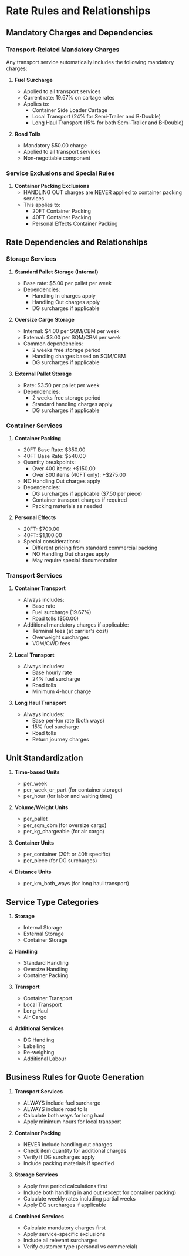 # Rate Rules and Relationships

## Mandatory Charges and Dependencies

### Transport-Related Mandatory Charges
Any transport service automatically includes the following mandatory charges:
1. **Fuel Surcharge**
   - Applied to all transport services
   - Current rate: 19.67% on cartage rates
   - Applies to:
     - Container Side Loader Cartage
     - Local Transport (24% for Semi-Trailer and B-Double)
     - Long Haul Transport (15% for both Semi-Trailer and B-Double)

2. **Road Tolls**
   - Mandatory $50.00 charge
   - Applied to all transport services
   - Non-negotiable component

### Service Exclusions and Special Rules

1. **Container Packing Exclusions**
   - HANDLING OUT charges are NEVER applied to container packing services
   - This applies to:
     - 20FT Container Packing
     - 40FT Container Packing
     - Personal Effects Container Packing

## Rate Dependencies and Relationships

### Storage Services
1. **Standard Pallet Storage (Internal)**
   - Base rate: $5.00 per pallet per week
   - Dependencies:
     - Handling In charges apply
     - Handling Out charges apply
     - DG surcharges if applicable

2. **Oversize Cargo Storage**
   - Internal: $4.00 per SQM/CBM per week
   - External: $3.00 per SQM/CBM per week
   - Common dependencies:
     - 2 weeks free storage period
     - Handling charges based on SQM/CBM
     - DG surcharges if applicable

3. **External Pallet Storage**
   - Rate: $3.50 per pallet per week
   - Dependencies:
     - 2 weeks free storage period
     - Standard handling charges apply
     - DG surcharges if applicable

### Container Services
1. **Container Packing**
   - 20FT Base Rate: $350.00
   - 40FT Base Rate: $540.00
   - Quantity breakpoints:
     - Over 400 items: +$150.00
     - Over 800 items (40FT only): +$275.00
   - NO Handling Out charges apply
   - Dependencies:
     - DG surcharges if applicable ($7.50 per piece)
     - Container transport charges if required
     - Packing materials as needed

2. **Personal Effects**
   - 20FT: $700.00
   - 40FT: $1,100.00
   - Special considerations:
     - Different pricing from standard commercial packing
     - NO Handling Out charges apply
     - May require special documentation

### Transport Services
1. **Container Transport**
   - Always includes:
     - Base rate
     - Fuel surcharge (19.67%)
     - Road tolls ($50.00)
   - Additional mandatory charges if applicable:
     - Terminal fees (at carrier's cost)
     - Overweight surcharges
     - VGM/CWD fees

2. **Local Transport**
   - Always includes:
     - Base hourly rate
     - 24% fuel surcharge
     - Road tolls
     - Minimum 4-hour charge

3. **Long Haul Transport**
   - Always includes:
     - Base per-km rate (both ways)
     - 15% fuel surcharge
     - Road tolls
     - Return journey charges

## Unit Standardization
1. **Time-based Units**
   - per_week
   - per_week_or_part (for container storage)
   - per_hour (for labor and waiting time)

2. **Volume/Weight Units**
   - per_pallet
   - per_sqm_cbm (for oversize cargo)
   - per_kg_chargeable (for air cargo)

3. **Container Units**
   - per_container (20ft or 40ft specific)
   - per_piece (for DG surcharges)

4. **Distance Units**
   - per_km_both_ways (for long haul transport)

## Service Type Categories
1. **Storage**
   - Internal Storage
   - External Storage
   - Container Storage

2. **Handling**
   - Standard Handling
   - Oversize Handling
   - Container Packing

3. **Transport**
   - Container Transport
   - Local Transport
   - Long Haul
   - Air Cargo

4. **Additional Services**
   - DG Handling
   - Labelling
   - Re-weighing
   - Additional Labour

## Business Rules for Quote Generation
1. **Transport Services**
   - ALWAYS include fuel surcharge
   - ALWAYS include road tolls
   - Calculate both ways for long haul
   - Apply minimum hours for local transport

2. **Container Packing**
   - NEVER include handling out charges
   - Check item quantity for additional charges
   - Verify if DG surcharges apply
   - Include packing materials if specified

3. **Storage Services**
   - Apply free period calculations first
   - Include both handling in and out (except for container packing)
   - Calculate weekly rates including partial weeks
   - Apply DG surcharges if applicable

4. **Combined Services**
   - Calculate mandatory charges first
   - Apply service-specific exclusions
   - Include all relevant surcharges
   - Verify customer type (personal vs commercial)
